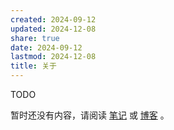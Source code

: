 ```yaml
---
created: 2024-09-12
updated: 2024-12-08
share: true
date: 2024-09-12
lastmod: 2024-12-08
title: 关于
---
```


TODO

暂时还没有内容，请阅读 [笔记](/docs) 或 [ 博客](/blog) 。